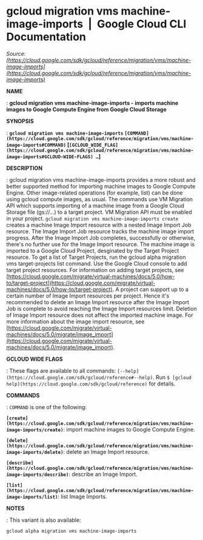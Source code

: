 # gcloud migration vms machine-image-imports  |  Google Cloud CLI Documentation

*Source: [https://cloud.google.com/sdk/gcloud/reference/migration/vms/machine-image-imports](https://cloud.google.com/sdk/gcloud/reference/migration/vms/machine-image-imports)*

**NAME**

: **gcloud migration vms machine-image-imports - imports machine images to Google Compute Engine from Google Cloud Storage**

**SYNOPSIS**

: **`gcloud migration vms machine-image-imports` `[COMMAND](https://cloud.google.com/sdk/gcloud/reference/migration/vms/machine-image-imports#COMMAND)` [`[GCLOUD_WIDE_FLAG](https://cloud.google.com/sdk/gcloud/reference/migration/vms/machine-image-imports#GCLOUD-WIDE-FLAGS) …`]**

**DESCRIPTION**

: gcloud migration vms machine-image-imports provides a more robust and better
supported method for importing machine images to Google Compute Engine. Other
image-related operations (for example, list) can be done using gcloud compute
images, as usual.
The commands use VM Migration API which supports importing of a machine image
from a Google Cloud Storage file (gs://…) to a target project. VM
Migration API must be enabled in your project.
`gcloud migration vms machine-image-imports create` creates a machine
Image Import resource with a nested Image Import Job resource. The Image Import
Job resource tracks the machine image import progress. After the Image Import
Job completes, successfully or otherwise, there's no further use for the Image
Import resource.
The machine image is imported to a Google Cloud Project, desginated by the
Target Project resource. To get a list of Target Projects, run the gcloud alpha
migration vms target-projects list command. Use the Google Cloud console to add
target project resources. For information on adding target projects, see [https://cloud.google.com/migrate/virtual-machines/docs/5.0/how-to/target-project](https://cloud.google.com/migrate/virtual-machines/docs/5.0/how-to/target-project).
A project can support up to a certain number of Image Import resources per
project. Hence it's recommended to delete an Image Import resource after the
Image Import Job is complete to avoid reaching the Image Import resources limit.
Deletion of Image Import resource does not affect the imported machine image.
For more information about the image import resource, see [https://cloud.google.com/migrate/virtual-machines/docs/5.0/migrate/image_import](https://cloud.google.com/migrate/virtual-machines/docs/5.0/migrate/image_import).

**GCLOUD WIDE FLAGS**

: These flags are available to all commands: `[--help](https://cloud.google.com/sdk/gcloud/reference#--help)`.
Run `$ [gcloud help](https://cloud.google.com/sdk/gcloud/reference)` for details.

**COMMANDS**

: ``COMMAND`` is one of the following:

**`[create](https://cloud.google.com/sdk/gcloud/reference/migration/vms/machine-image-imports/create)`**:
import machine images to Google Compute Engine.

**`[delete](https://cloud.google.com/sdk/gcloud/reference/migration/vms/machine-image-imports/delete)`**:
delete an Image Import resource.

**`[describe](https://cloud.google.com/sdk/gcloud/reference/migration/vms/machine-image-imports/describe)`**:
describe an Image Import.

**`[list](https://cloud.google.com/sdk/gcloud/reference/migration/vms/machine-image-imports/list)`**:
list Image Imports.

**NOTES**

: This variant is also available:

```
gcloud alpha migration vms machine-image-imports
```